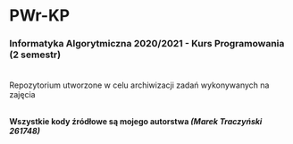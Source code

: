 # PWr-KP
### Informatyka Algorytmiczna 2020/2021 - Kurs Programowania (2 semestr)<br/><br/>

Repozytorium utworzone w celu archiwizacji zadań wykonywanych na zajęcia<br/><br/>

**Wszystkie kody źródłowe są mojego autorstwa _(Marek Traczyński 261748)_**
